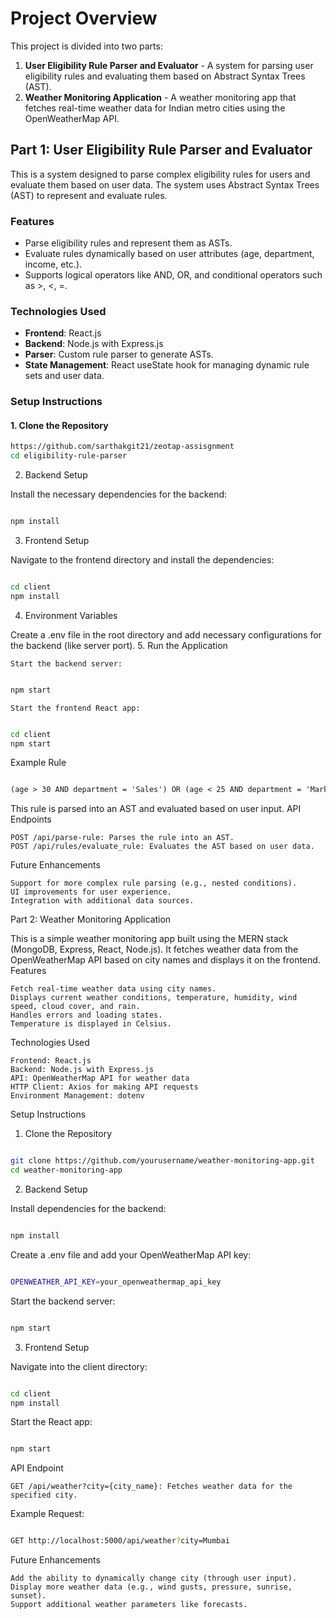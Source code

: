 # Project Overview

This project is divided into two parts:
1. **User Eligibility Rule Parser and Evaluator** - A system for parsing user eligibility rules and evaluating them based on Abstract Syntax Trees (AST).
2. **Weather Monitoring Application** - A weather monitoring app that fetches real-time weather data for Indian metro cities using the OpenWeatherMap API.

## Part 1: User Eligibility Rule Parser and Evaluator

This is a system designed to parse complex eligibility rules for users and evaluate them based on user data. The system uses Abstract Syntax Trees (AST) to represent and evaluate rules.

### Features
- Parse eligibility rules and represent them as ASTs.
- Evaluate rules dynamically based on user attributes (age, department, income, etc.).
- Supports logical operators like AND, OR, and conditional operators such as >, <, =.

### Technologies Used
- **Frontend**: React.js
- **Backend**: Node.js with Express.js
- **Parser**: Custom rule parser to generate ASTs.
- **State Management**: React useState hook for managing dynamic rule sets and user data.

### Setup Instructions

#### 1. Clone the Repository

```bash
https://github.com/sarthakgit21/zeotap-assisgnment
cd eligibility-rule-parser
```
2. Backend Setup

Install the necessary dependencies for the backend:

```bash

npm install
```
3. Frontend Setup

Navigate to the frontend directory and install the dependencies:

```bash

cd client
npm install
```
4. Environment Variables

Create a .env file in the root directory and add necessary configurations for the backend (like server port).
5. Run the Application

    Start the backend server:

```bash

npm start
```
    Start the frontend React app:

```bash

cd client
npm start
```
Example Rule

```txt

(age > 30 AND department = 'Sales') OR (age < 25 AND department = 'Marketing') AND (salary > 50000 OR experience > 5)
```
This rule is parsed into an AST and evaluated based on user input.
API Endpoints

    POST /api/parse-rule: Parses the rule into an AST.
    POST /api/rules/evaluate_rule: Evaluates the AST based on user data.

Future Enhancements

    Support for more complex rule parsing (e.g., nested conditions).
    UI improvements for user experience.
    Integration with additional data sources.

Part 2: Weather Monitoring Application

This is a simple weather monitoring app built using the MERN stack (MongoDB, Express, React, Node.js). It fetches weather data from the OpenWeatherMap API based on city names and displays it on the frontend.
Features

    Fetch real-time weather data using city names.
    Displays current weather conditions, temperature, humidity, wind speed, cloud cover, and rain.
    Handles errors and loading states.
    Temperature is displayed in Celsius.

Technologies Used

    Frontend: React.js
    Backend: Node.js with Express.js
    API: OpenWeatherMap API for weather data
    HTTP Client: Axios for making API requests
    Environment Management: dotenv

Setup Instructions
1. Clone the Repository

```bash

git clone https://github.com/yourusername/weather-monitoring-app.git
cd weather-monitoring-app
```
2. Backend Setup

Install dependencies for the backend:

```bash

npm install
```
Create a .env file and add your OpenWeatherMap API key:

```bash

OPENWEATHER_API_KEY=your_openweathermap_api_key
```
Start the backend server:

```bash

npm start
```
3. Frontend Setup

Navigate into the client directory:

```bash

cd client
npm install
```
Start the React app:

```bash

npm start
```
API Endpoint

    GET /api/weather?city={city_name}: Fetches weather data for the specified city.

Example Request:

```bash

GET http://localhost:5000/api/weather?city=Mumbai
```
Future Enhancements

    Add the ability to dynamically change city (through user input).
    Display more weather data (e.g., wind gusts, pressure, sunrise, sunset).
    Support additional weather parameters like forecasts.



